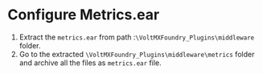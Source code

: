                             

Configure Metrics.ear
=====================

1.  Extract the `metrics.ear` from path :`\VoltMXFoundry_Plugins\middleware` folder.
2.  Go to the extracted `\VoltMXFoundry_Plugins\middleware\metrics` folder and archive all the files as `metrics.ear` file.
